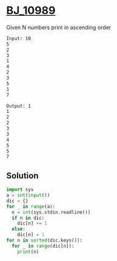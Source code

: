 # [BJ_10989](https://acmicpc.net/problem/10989)

Given N numbers print in ascending order

```txt
Input: 10
5
2
3
1
4
2
3
5
1
7

Output: 1
1
2
2
3
3
4
5
5
7
```

## Solution

```py
import sys
a = int(input())
dic = {}
for _ in range(a):
  n = int(sys.stdin.readline())
  if n in dic:
    dic[n] += 1
  else:
    dic[n] = 1
for n in sorted(dic.keys()):
  for _ in range(dic[n]):
    print(n)
```
